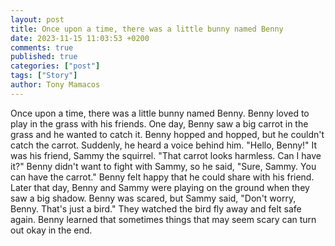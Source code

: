```yaml
---
layout: post
title: Once upon a time, there was a little bunny named Benny
date: 2023-11-15 11:03:53 +0200
comments: true
published: true
categories: ["post"]
tags: ["Story"]
author: Tony Mamacos
---
```

Once upon a time, there was a little bunny named Benny. Benny loved to play in the grass with his friends. One day, Benny saw a big carrot in the grass and he wanted to catch it. 
Benny hopped and hopped, but he couldn't catch the carrot. Suddenly, he heard a voice behind him. "Hello, Benny!" It was his friend, Sammy the squirrel. "That carrot looks harmless. Can I have it?"
Benny didn't want to fight with Sammy, so he said, "Sure, Sammy. You can have the carrot." Benny felt happy that he could share with his friend. 
Later that day, Benny and Sammy were playing on the ground when they saw a big shadow. Benny was scared, but Sammy said, "Don't worry, Benny. That's just a bird." They watched the bird fly away and felt safe again. Benny learned that sometimes things that may seem scary can turn out okay in the end.
